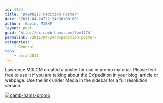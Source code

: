 ```yaml
---
id: 1474
title: 'DX&#8217;Pedition Poster'
date: '2011-04-24T22:24:36+00:00'
author: 'Gavin, M1BXF'
layout: post
guid: 'http://dx.camb-hams.com/?p=1474'
permalink: /2011/04/24/dxpedition-poster/
categories:
    - General
tags:
    - arran2011
---
```


Lawrence M0LCM created a poster for use in promo material. Please feel free to use it if you are talking about the Dx’pedition in your blog, article or webpage. Use the link under Media in the sidebar for a full resolution version.

[![](http://dx.camb-hams.com/wp-content/uploads/2011/04/camb-hams-promo-300x225.jpg "camb-hams-promo")](http://dx.camb-hams.com/wp-content/uploads/2011/04/camb-hams-promo.jpg)